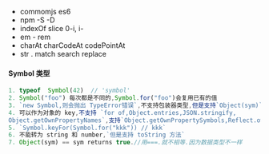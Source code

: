 - commomjs es6  
- npm -S -D   
- indexOf slice 0-i, i-  
- em - rem    
- charAt charCodeAt codePointAt  
- str . match search replace  


#### Symbol 类型
```js
1. typeof  Symbol(42)  // 'symbol'  
2. Symbol("foo") 每次都是不同的,Symbol.for("foo")会复用已有的值  
3. `new Symbol,则会抛出 TypeError错误`,不支持包装器类型,但是支持`Object(sym)`    
4. 可以作为对象的 key,不支持 `for of,Object.entries,JSON.stringify,  
Object.getOwnPropertyNames`,支持`Object.getOwnPropertySymbols,Reflect.ownKeys`  
5. `Symbol.keyFor(Symbol.for("kkk")) // kkk`  
6. 不能转为 string 和 number,`但是支持 toString 方法`  
7. Object(sym) == sym returns true.//用===.就不相等.因为数据类型不一样
```